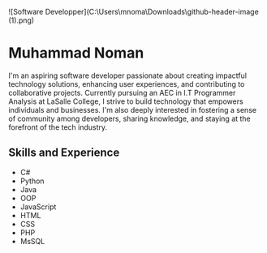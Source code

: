 ![Software Developper](C:\Users\mnoma\Downloads\github-header-image (1).png)

# Muhammad Noman
I'm an aspiring software developer passionate about creating impactful technology solutions, enhancing user experiences, and contributing to collaborative projects. Currently pursuing an AEC in I.T Programmer Analysis at LaSalle College, I strive to build technology that empowers individuals and businesses. I'm also deeply interested in fostering a sense of community among developers, sharing knowledge, and staying at the forefront of the tech industry.

## Skills and Experience
* C#
* Python
* Java
* OOP
* JavaScript
* HTML
* CSS
* PHP
* MsSQL






